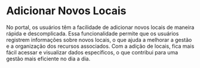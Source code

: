 # Adicionar Novos Locais

No portal, os usuários têm a facilidade de adicionar novos locais de maneira rápida e descomplicada. Essa funcionalidade permite que os usuários registrem informações sobre novos locais, o que ajuda a melhorar a gestão e a organização dos recursos associados. Com a adição de locais, fica mais fácil acessar e visualizar dados específicos, o que contribui para uma gestão mais eficiente no dia a dia.
